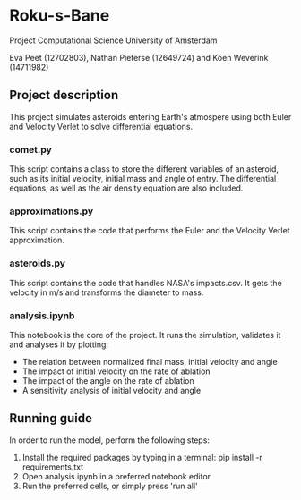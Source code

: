 # Roku-s-Bane
Project Computational Science
University of Amsterdam

Eva Peet (12702803), Nathan Pieterse (12649724) and Koen Weverink (14711982)


## Project description
This project simulates asteroids entering Earth's atmospere using both Euler and Velocity Verlet to solve differential equations.

### comet.py
This script contains a class to store the different variables of an asteroid, such as its initial velocity, initial mass and angle of entry. The differential equations, as well as the air density equation are also included.

### approximations.py
This script contains the code that performs the Euler and the Velocity Verlet approximation.

### asteroids.py
This script contains the code that handles NASA's impacts.csv. It gets the velocity in m/s and transforms the diameter to mass.

### analysis.ipynb
This notebook is the core of the project. It runs the simulation, validates it and analyses it by plotting:
- The relation between normalized final mass, initial velocity and angle
- The impact of initial velocity on the rate of ablation
- The impact of the angle on the rate of ablation
- A sensitivity analysis of initial velocity and angle

## Running guide
In order to run the model, perform the following steps:

1. Install the required packages by typing in a terminal: pip install -r requirements.txt
2. Open analysis.ipynb in a preferred notebook editor
3. Run the preferred cells, or simply press 'run all'